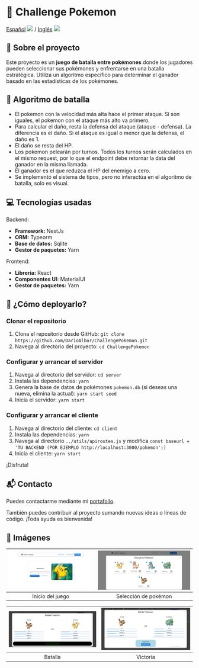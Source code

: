# 🔴 Challenge Pokemon

[Español](README.md) <img src="https://flagicons.lipis.dev/flags/4x3/ar.svg" width="20"/> / [Inglés](README_EN.md) <img src="https://flagicons.lipis.dev/flags/4x3/us.svg" width="20"/>

## 📖 Sobre el proyecto

Este proyecto es un **juego de batalla entre pokémones** donde los jugadores pueden seleccionar sus pokémones y enfrentarse en una batalla estratégica. Utiliza un algoritmo específico para determinar el ganador basado en las estadísticas de los pokémones.

## 🧠 Algoritmo de batalla

- El pokemon con la velocidad más alta hace el primer ataque. Si son iguales, el pokemon con el ataque más alto va primero.
- Para calcular el daño, resta la defensa del ataque (ataque - defensa). La diferencia es el daño. Si el ataque es igual o menor que la defensa, el daño es 1.
- El daño se resta del HP.
- Los pokemon pelearán por turnos. Todos los turnos serán calculados en el mismo request, por lo que el endpoint debe retornar la data del ganador en la misma llamada.
- El ganador es el que reduzca el HP del enemigo a cero.
- Se implementó el sistema de tipos, pero no interactúa en el algoritmo de batalla, solo es visual.

## 💻 Tecnologías usadas

Backend:
- **Framework:** NestJs
- **ORM:** Typeorm
- **Base de datos:** Sqlite
- **Gestor de paquetes:** Yarn

Frontend:
- **Librería:** React
- **Componentes UI:** MaterialUI
- **Gestor de paquetes:** Yarn

## 🚀 ¿Cómo deployarlo?

### Clonar el repositorio

1. Clona el repositorio desde GitHub: `git clone https://github.com/DarioAlbor/ChallengePokemon.git`
2. Navega al directorio del proyecto: `cd ChallengePokemon`

### Configurar y arrancar el servidor

1. Navega al directorio del servidor: `cd server`
2. Instala las dependencias: `yarn`
3. Genera la base de datos de pokémones `pokemon.db` (si deseas una nueva, elimina la actual): `yarn start seed`
4. Inicia el servidor: `yarn start`

### Configurar y arrancar el cliente

1. Navega al directorio del cliente: `cd client`
2. Instala las dependencias: `yarn`
3. Navega al directorio `../utils/apiroutes.js` y modifica `const baseurl = 'TU BACKEND (POR EJEMPLO http://localhost:3000/pokemon';)`
4. Inicia el cliente: `yarn start`

¡Disfruta!

## 📬 Contacto

Puedes contactarme mediante mi [portafolio](https://darioalbor.dev.ar).

También puedes contribuir al proyecto sumando nuevas ideas o líneas de código. ¡Toda ayuda es bienvenida!

## 📸 Imágenes

| ![Inicio del juego](./imagesgit/index.png) | ![Selección de pokémon](./imagesgit/choosepokemon.png) |
|:------------------------------------------:|:----------------------------------------------------:|
| Inicio del juego                           | Selección de pokémon                                 |

| ![Batalla](./imagesgit/battle.png)        | ![Victoria](./imagesgit/victory.png)                 |
|:------------------------------------------:|:----------------------------------------------------:|
| Batalla                                    | Victoria                                            |
